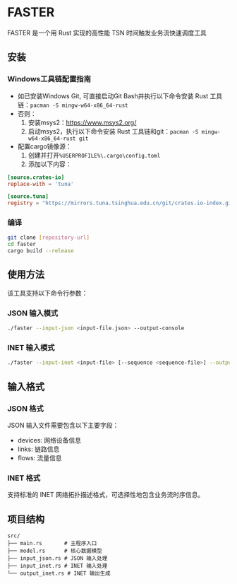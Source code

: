 # FASTER

FASTER 是一个用 Rust 实现的高性能 TSN 时间触发业务流快速调度工具

## 安装

### Windows工具链配置指南

- 如已安装Windows Git, 可直接启动Git Bash并执行以下命令安装 Rust 工具链：`pacman -S mingw-w64-x86_64-rust`
- 否则：
  1. 安装msys2：https://www.msys2.org/
  2. 启动msys2，执行以下命令安装 Rust 工具链和git：`pacman -S mingw-w64-x86_64-rust git`
- 配置cargo镜像源：
  1. 创建并打开`%USERPROFILE%\.cargo\config.toml`
  2. 添加以下内容：
```toml
[source.crates-io]
replace-with = 'tuna'

[source.tuna]
registry = "https://mirrors.tuna.tsinghua.edu.cn/git/crates.io-index.git"
```
### 编译

```bash
git clone [repository-url]
cd faster
cargo build --release
```
## 使用方法

该工具支持以下命令行参数：

### JSON 输入模式

```bash
./faster --input-json <input-file.json> --output-console
```

### INET 输入模式

```bash
./faster --input-inet <input-file> [--sequence <sequence-file>] --output-inet <output-file>
```

## 输入格式

### JSON 格式
JSON 输入文件需要包含以下主要字段：
- devices: 网络设备信息
- links: 链路信息
- flows: 流量信息

### INET 格式
支持标准的 INET 网络拓扑描述格式，可选择性地包含业务流时序信息。

## 项目结构

```
src/
├── main.rs       # 主程序入口
├── model.rs      # 核心数据模型
├── input_json.rs # JSON 输入处理
├── input_inet.rs # INET 输入处理
└── output_inet.rs # INET 输出生成
```
